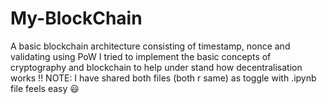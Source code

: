 # My-BlockChain

A basic blockchain architecture consisting of timestamp, nonce and validating using PoW I tried to implement the basic concepts of cryptography and blockchain to help under stand how decentralisation works !!
NOTE: I have shared both files (both r same) as toggle with .ipynb file feels easy 😃
